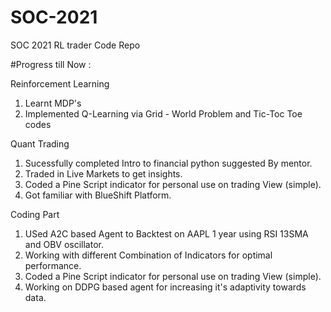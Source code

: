 # SOC-2021
SOC 2021 RL trader Code Repo

#Progress till Now :

Reinforcement Learning 
1. Learnt MDP's 
2. Implemented Q-Learning via Grid - World Problem and Tic-Toc Toe codes

Quant Trading

1. Sucessfully completed Intro to financial python suggested By mentor.
2. Traded in Live Markets to get insights.
3. Coded a Pine Script indicator for personal use on trading View (simple).
4. Got familiar with BlueShift Platform. 

Coding Part

1. USed A2C based Agent to Backtest on AAPL 1 year using RSI 13SMA and OBV oscillator.
2. Working with different Combination of Indicators for optimal performance.
3. Coded a Pine Script indicator for personal use on trading View (simple).
4. Working on DDPG based agent for increasing it's adaptivity towards data.
